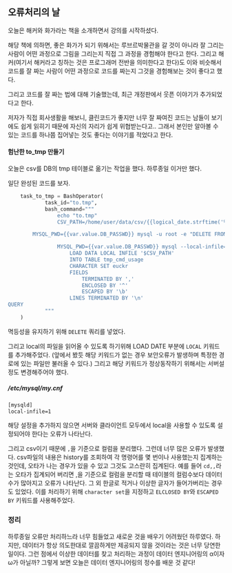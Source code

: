 ## 오류처리의 날

오늘은 해커와 화가라는 책을 소개하면서 강의를 시작하셨다.

해당 책에 의하면, 좋은 화가가 되기 위해서는 루브르박물관을 갈 것이 아니라 잘 그리는 사람이 어떤 과정으로 그림을 그리는지 직접 그 과정을 경험해야 한다고 한다. 그리고 해커(여기서 해커라고 칭하는 것은 프로그래머 전반을 의미한다고 한다)도 이와 비슷해서 코드를 잘 짜는 사람이 어떤 과정으로 코드를 짜는지 그것을 경험해보는 것이 좋다고 했다.

그리고 코드를 잘 짜는 법에 대해 기술했는데, 최근 개정판에서 웃픈 이야기가 추가되었다고 한다. 

저자가 직접 회사생활을 해보니, 클린코드가 좋지만 너무 잘 짜여진 코드는 남들이 보기에도 쉽게 읽히기 때문에 자신의 자리가 쉽게 위협받는다고.. 그래서 본인만 알아볼 수 있는 코드를 하나쯤 집어넣는 것도 좋다는 이야기를 적었다고 한다.

#### 험난한 to_tmp 만들기

오늘은 csv를 DB의 tmp 테이블로 옮기는 작업을 했다. 하루종일 이거만 했다.

일단 완성된 코드를 보자.

```python
    task_to_tmp = BashOperator(
            task_id="to.tmp",
            bash_command="""
                echo "to.tmp"
                CSV_PATH=/home/user/data/csv/{{logical_date.strftime('%y%m%d')}}/count.csv

		MYSQL_PWD={{var.value.DB_PASSWD}} mysql -u root -e "DELETE FROM history_db.tmp_cmd_usage WHERE dt='{{ds}}';"

                MYSQL_PWD={{var.value.DB_PASSWD}} mysql --local-infile=1 -u root history_db <<QUERY
                    LOAD DATA LOCAL INFILE '$CSV_PATH'
                    INTO TABLE tmp_cmd_usage
                    CHARACTER SET euckr
                    FIELDS
                        TERMINATED BY ','
                        ENCLOSED BY '^'
                        ESCAPED BY '\b'
                    LINES TERMINATED BY '\n'
QUERY
            """
    )

```

멱등성을 유지하기 위해 `DELETE` 쿼리를 넣었다.

그리고 local의 파일을 읽어올 수 있도록 하기위해 LOAD DATE 부분에 `LOCAL` 키워드를 추가해주었다. (앞에서 봤듯 해당 키워드가 없는 경우 보안오류가 발생하며 특정한 경로에 있는 파일만 불러올 수 있다.) 그리고 해당 키워드가 정상동작하기 위해서는 서버설정도 변경해주어야 했다.

##### /etc/mysql/my.cnf
```bash
[mysqld]
local-infile=1
```

해당 설정을 추가하지 않으면 서버와 클라이언트 모두에서 local을 사용할 수 있도록 설정되어야 한다는 오류가 나타난다.

그리고 csv이기 때문에 `,`을 기준으로 컬럼을 분리했다. 그런데 너무 많은 오류가 발생했다. csv파일의 내용은 history를 조회하여 각 명령어를 몇 번이나 사용했는지 집계하는 것인데, 오타가 나는 경우가 있을 수 있고 그것도 고스란히 집계된다. 예를 들어 `cd,,`라는 오타가 집계되어 버리면 ,을 기준으로 컬럼을 분리할 때 테이블의 컬럼수보다 데이터 수가 많아지고 오류가 나타난다. 그 외 한글로 적거나 이상한 글자가 들어가버리는 경우도 있었다. 이를 처리하기 위해 `character set`을 지정하고 `ELCLOSED BY`와 `ESCAPED BY` 키워드를 사용해주었다.

### 정리

하루종일 오류만 처리하느라 너무 힘들었고 새로운 것을 배우기 어려웠던 하루였다. 하지만, 데이터가 항상 의도한대로 깔끔하게만 제공되지 않을 것이라는 것은 너무 당연한 일이다. 그런 점에서 이상한 데이터를 찾고 처리하는 과정이 데이터 엔지니어링의 α이자 ω가 아닐까? 그렇게 보면 오늘은 데이터 엔지니어링의 정수를 배운 것 같다!
